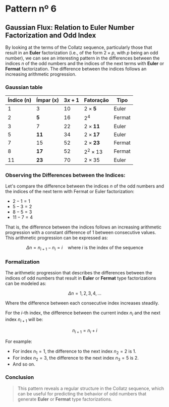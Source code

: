 # Pattern nº 6

## Gaussian Flux: Relation to Euler Number Factorization and Odd Index

By looking at the terms of the Collatz sequence, particularly those that result in an **Euler** factorization (i.e., of the form $2 \times p$, with $p$ being an odd number), we can see an interesting pattern in the differences between the indices $n$ of the odd numbers and the indices of the next terms with **Euler** or **Fermat** factorization. The difference between the indices follows an increasing arithmetic progression.

### Gaussian table

| Índice (n) | Ímpar (x) | $3x + 1$ | Fatoração       | Tipo   |
|------------|-----------|------------|-----------------|--------|
| 1          | 3         | 10         | $2 \times \mathbf{5}$  | Euler  |
| 2          | **5**         | 16         | $2^4$         | Fermat |
| 3          | 7         | 22         | $2 \times \mathbf{11}$ | Euler  |
| 5          | **11**        | 34         | $2 \times \mathbf{17}$ | Euler  |
| 7          | 15        | 52         | $2 × \mathbf{23}$ | Fermat |
| 8          | **17**        | 52         | $2^2 \times 13$ | Fermat |
| 11         | **23**        | 70         | $2 \times 35$ | Euler  |

### Observing the Differences between the Indices:

Let's compare the difference between the indices $n$ of the odd numbers and the indices of the next term with Fermat or Euler factorization:

- $2 - 1 = 1$
- $5 - 3 = 2$
- $8 - 5 = 3$
- $11 - 7 = 4$

That is, the difference between the indices follows an increasing arithmetic progression with a constant difference of 1 between consecutive values. This arithmetic progression can be expressed as:

$$
\Delta n = n_{i+1} - n_i = i \quad \text{where } i \text{ is the index of the sequence}
$$

### Formalization

The arithmetic progression that describes the differences between the indices of odd numbers that result in **Euler** or **Fermat** type factorizations can be modeled as:

$$
\Delta n = 1, 2, 3, 4, \dots
$$

Where the difference between each consecutive index increases steadily.

For the $i$-th index, the difference between the current index $n_i$ and the next index $n_{i+1}$ will be:

$$
n_{i+1} = n_i + i
$$

For example:
- For index $n_1 = 1$, the difference to the next index $n_2 = 2$ is $1$.
- For index $n_2 = 3$, the difference to the next index $n_3 = 5$ is $2$.
- And so on.

### Conclusion

> This pattern reveals a regular structure in the Collatz sequence, which can be useful for predicting the behavior of odd numbers that generate **Euler** or **Fermat** type factorizations.
